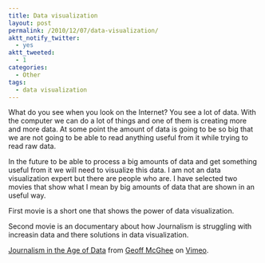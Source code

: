 ```yaml
---
title: Data visualization
layout: post
permalink: /2010/12/07/data-visualization/
aktt_notify_twitter:
  - yes
aktt_tweeted:
  - 1
categories:
  - Other
tags:
  - data visualization
---
```

What do you see when you look on the Internet? You see a lot of data. With the computer we can do a lot of things and one of them is creating more and more data. At some point the amount of data is going to be so big that we are not going to be able to read anything useful from it while trying to read raw data. <!--more-->

In the future to be able to process a big amounts of data and get something useful from it we will need to visualize this data. I am not an data visualization expert but there are people who are. I have selected two movies that show what I mean by big amounts of data that are shown in an useful way.

First movie is a short one that shows the power of data visualization.  


Second movie is an documentary about how Journalism is struggling with increasin data and there solutions in data visualization.  


[Journalism in the Age of Data][1] from [Geoff McGhee][2] on [Vimeo][3].

 [1]: http://vimeo.com/14777910
 [2]: http://vimeo.com/geoffmcghee
 [3]: http://vimeo.com